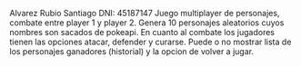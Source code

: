 Alvarez Rubio Santiago
DNI: 45187147
Juego multiplayer de personajes, combate entre player 1 y player 2. Genera 10 personajes aleatorios cuyos nombres son sacados de pokeapi. En cuanto al combate los jugadores tienen las opciones atacar, defender y curarse. Puede o no mostrar lista de los personajes ganadores (historial) y la opcion de volver a jugar.